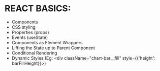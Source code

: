 REACT BASICS:
===
- Components
- CSS styling
- Properties (props)
- Events (useState)
- Components as Element Wrappers
- Lifting the State up to Parent Component
- Conditional Rendering
- Dynamic Styles (Eg: <div className="chart-bar__fill" style={{'height': barFillHeight}}></div>)